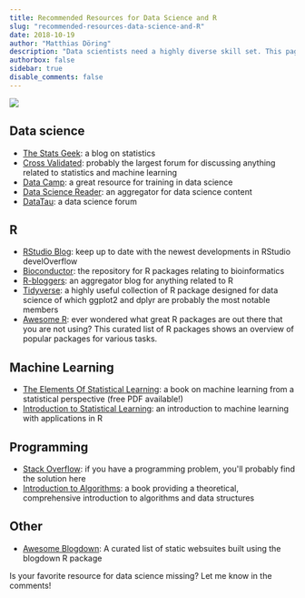 ```yaml
---
title: Recommended Resources for Data Science and R
slug: "recommended-resources-data-science-and-R"
date: 2018-10-19
author: "Matthias Döring"
description: "Data scientists need a highly diverse skill set. This page lists useful resources for learning about programming with R, machine learning, and statistics."
authorbox: false
sidebar: true
disable_comments: false
--- 
```

<img src="/img/resources.jpg">

## Data science

* [The Stats Geek](http://thestatsgeek.com/): a blog on statistics
* [Cross Validated](https://stats.stackexchange.com): probably the largest forum for discussing anything related to statistics and machine learning
* [Data Camp](https://www.datacamp.com): a great resource for training in data science
* [Data Science Reader](https://rushter.com/dsreader/): an aggregator for data science content
* [DataTau](http://www.datatau.com/]): a data science forum


## R

* [RStudio Blog](https://blog.rstudio.com/): keep up to date with the newest developments in RStudio
develOverflow
* [Bioconductor](https://bioconductor.org): the repository for R packages relating to bioinformatics
* [R-bloggers](https://www.r-bloggers.com): an aggregator blog for anything related to R
* [Tidyverse](https://www.tidyverse.org/): a highly useful collection of R package designed for data science of which ggplot2 and dplyr are probably the most notable members
* [Awesome R](https://awesome-r.com/): ever wondered what great R packages are out there that you are not using? This curated list of R packages shows an overview of popular packages for various tasks.

## Machine Learning

* [The Elements Of Statistical Learning](https://web.stanford.edu/~hastie/ElemStatLearn/): a book on machine learning from a statistical perspective (free PDF available!)
* [Introduction to Statistical Learning](https://www-bcf.usc.edu/~gareth/ISL/): an introduction to machine learning with applications in R

## Programming

* [Stack Overflow](https://stats.stackexchange.com): if you have a programming problem, you'll probably find the solution here
* [Introduction to Algorithms](https://mitpress.mit.edu/books/introduction-algorithms-third-edition]): a book providing a theoretical, comprehensive introduction to algorithms and data structures

## Other

* [Awesome Blogdown](https://awesome-blogdown.com/): A curated list of static websuites built using the blogdown R package

Is your favorite resource for data science missing? Let me know in the comments!
